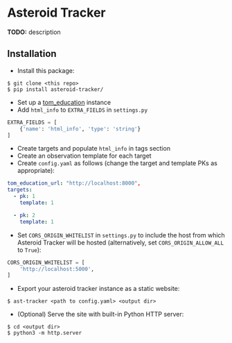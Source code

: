 # Asteroid Tracker

**TODO:** description

## Installation

* Install this package:
```
$ git clone <this repo>
$ pip install asteroid-tracker/
```
* Set up a [tom_education](https://github.com/joesingo/tom_education) instance
* Add `html_info` to `EXTRA_FIELDS` in `settings.py`
```python
EXTRA_FIELDS = [
    {'name': 'html_info', 'type': 'string'}
]
```
* Create targets and populate `html_info` in tags section
* Create an observation template for each target
* Create `config.yaml` as follows (change the target and template PKs as
  appropriate):
```yaml
tom_education_url: "http://localhost:8000",
targets:
  - pk: 1
    template: 1

  - pk: 2
    template: 1
```
* Set `CORS_ORIGIN_WHITELIST` in `settings.py` to include the host from which
  Asteroid Tracker will be hosted (alternatively, set `CORS_ORIGIN_ALLOW_ALL`
  to `True`):
```python
CORS_ORIGIN_WHITELIST = [
    'http://localhost:5000',
]
```
* Export your asteroid tracker instance as a static website:
```
$ ast-tracker <path to config.yaml> <output dir>
```
* (Optional) Serve the site with built-in Python HTTP server:
```
$ cd <output dir>
$ python3 -m http.server
```

